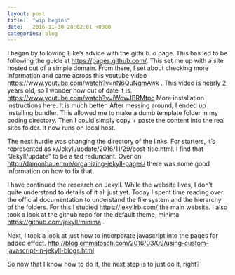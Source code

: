 ```yaml
---
layout: post
title:  "wip begins"
date:   2016-11-30 20:02:01 +0900
categories: blog
---
```



I began by following Eike’s advice with the github.io page. This has led to be following the guide at https://pages.github.com/. This set me up with a site hosted out of a simple domain. From there, I set about checking more information and came across this youtube video https://www.youtube.com/watch?v=nN6QuNqmAwk . This video is nearly 2 years old, so I wonder how out of date it is. https://www.youtube.com/watch?v=iWowJBRMtpc More installation instructions here. It is much better. After messing around, I ended up installing bundler. This allowed me to make a dumb template folder in my coding directory. Then I could simply copy + paste the content into the real sites folder. It now runs on local host. 

The next hurdle was changing the directory of the links. For starters, it’s represented as x/Jekyll/update/2016/11/29/post-title.html. I find that “Jekyll/update” to be a tad redundant. Over on http://damonbauer.me/organizing-jekyll-pages/ there was some good information on how to fix that.

I have continued the research on Jekyll. While the website lives, I don’t quite understand to details of it all just yet. Today I spent time reading over the official documentation to understand the file system and the hierarchy of the folders. For this I studied https://jekyllrb.com/ the main website. I also took a look at the github repo for the default theme, minima https://github.com/jekyll/minima . 

Next, I took a look at just how to incorporate javascript into the pages for added effect. 
http://blog.emmatosch.com/2016/03/09/using-custom-javascript-in-jekyll-blogs.html

So now that I know how to do it, the next step is to just do it, right?